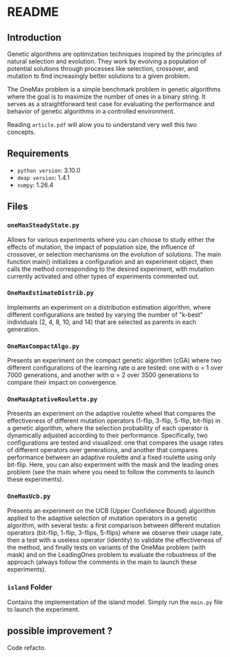 # README

## Introduction

Genetic algorithms are optimization techniques inspired by the principles of natural selection and evolution. They work by evolving a population of potential solutions through processes like selection, crossover, and mutation to find increasingly better solutions to a given problem.

The OneMax problem is a simple benchmark problem in genetic algorithms where the goal is to maximize the number of ones in a binary string. It serves as a straightforward test case for evaluating the performance and behavior of genetic algorithms in a controlled environment.

Reading `article.pdf` will alow you to understand very well this two concepts.

## Requirements

- `python version`: 3.10.0
- `deap version`: 1.4.1
- `numpy`: 1.26.4

## Files

### `oneMaxSteadyState.py`

Allows for various experiments where you can choose to study either the effects of mutation, the impact of population size, the influence of crossover, or selection mechanisms on the evolution of solutions. The main function main() initializes a configuration and an experiment object, then calls the method corresponding to the desired experiment, with mutation currently activated and other types of experiments commented out.

### `OneMaxEstimateDistrib.py`

Implements an experiment on a distribution estimation algorithm, where different configurations are tested by varying the number of "k-best" individuals (2, 4, 8, 10, and 14) that are selected as parents in each generation.

### `OneMaxCompactAlgo.py`

Presents an experiment on the compact genetic algorithm (cGA) where two different configurations of the learning rate α are tested: one with α = 1 over 7000 generations, and another with α = 2 over 3500 generations to compare their impact on convergence.

### `OneMaxAptativeRoulette.py`

Presents an experiment on the adaptive roulette wheel that compares the effectiveness of different mutation operators (1-flip, 3-flip, 5-flip, bit-flip) in a genetic algorithm, where the selection probability of each operator is dynamically adjusted according to their performance. Specifically, two configurations are tested and visualized: one that compares the usage rates of different operators over generations, and another that compares performance between an adaptive roulette and a fixed roulette using only bit-flip. Here, you can also experiment with the mask and the leading ones problem (see the main where you need to follow the comments to launch these experiments).

### `OneMaxUcb.py`

Presents an experiment on the UCB (Upper Confidence Bound) algorithm applied to the adaptive selection of mutation operators in a genetic algorithm, with several tests: a first comparison between different mutation operators (bit-flip, 1-flip, 3-flips, 5-flips) where we observe their usage rate, then a test with a useless operator (identity) to validate the effectiveness of the method, and finally tests on variants of the OneMax problem (with mask) and on the LeadingOnes problem to evaluate the robustness of the approach (always follow the comments in the main to launch these experiments).

### `island` Folder

Contains the implementation of the island model. Simply run the `main.py` file to launch the experiment.

## possible improvement ?
Code refacto.
